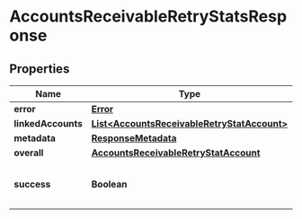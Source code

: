 
# AccountsReceivableRetryStatsResponse

## Properties
Name | Type | Description | Notes
------------ | ------------- | ------------- | -------------
**error** | [**Error**](Error.md) |  |  [optional]
**linkedAccounts** | [**List&lt;AccountsReceivableRetryStatAccount&gt;**](AccountsReceivableRetryStatAccount.md) |  |  [optional]
**metadata** | [**ResponseMetadata**](ResponseMetadata.md) |  |  [optional]
**overall** | [**AccountsReceivableRetryStatAccount**](AccountsReceivableRetryStatAccount.md) |  |  [optional]
**success** | **Boolean** | Indicates if API call was successful |  [optional]



